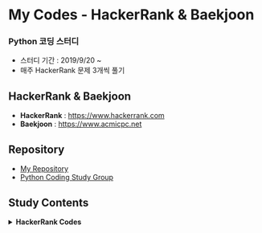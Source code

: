 # My Codes - HackerRank & Baekjoon
### Python 코딩 스터디 
- 스터디 기간 : 2019/9/20 ~ 
- 매주 HackerRank 문제 3개씩 풀기

## HackerRank & Baekjoon
- **HackerRank** : https://www.hackerrank.com
- **Baekjoon** : https://www.acmicpc.net

## Repository
- [My Repository](https://github.com/treejw/my_HackerRank)
- [Python Coding Study Group](https://github.com/Nayoung1124/Hackerrank)


## Study Contents

<details>
<summary><b>HackerRank Codes</b></summary>
<div markdown="1">

#### HackerRank Codes
<table>
    <tbody>
        <!-- 0 주차 -->
        <tr>
            <td colspan="4" align=center><strong>--- W00 ---</strong></td>
        </tr>
        <tr>
             <td align=center><a href="https://www.hackerrank.com/challenges/array-left-rotation/problem">Left Rotation</a></td>
             <td><a>Code</a></td>
             <td align=center><a href="https://www.hackerrank.com/challenges/merge-the-tools/problem">Merge the Tools</a></td>
             <td align=center><a href="https://github.com/treejw/my_HackerRank/blob/master/codes/Merge_the_Tools.py">Code</a></td>
        </tr>
        <tr>
            <td align=center><a href="https://www.hackerrank.com/challenges/the-minion-game/problem">The Minion Game</a></td>
            <td align=center><a href="https://github.com/treejw/my_HackerRank/blob/master/codes/The_Minion_Game.py">Code</a></td>
            <td colspan="2" align=center></td>
        </tr>
        <!-- 1 주차 -->
        <tr>
            <td colspan="4" align=center><strong>--- W01 ---</strong></td>
        </tr>
        <tr>
            <td align=center><a href="https://www.hackerrank.com/challenges/dynamic-array/problem">Dynamic Array</a></td>
            <td align=center><a href="">Code</a></td>
            <td align=center><a href="https://www.hackerrank.com/challenges/iterables-and-iterators/problem">Iterables and Iterators</a></td>
            <td align=center><a href="https://github.com/treejw/my_HackerRank/blob/master/codes/Iterables_and_Iterators.py">Code</a></td>
        </tr>
        <tr>
            <td align=center><a href="https://www.hackerrank.com/challenges/no-idea/problem">No Idea</a></td>
            <td align=center><a href="https://github.com/treejw/my_HackerRank/blob/master/codes/No_idea.py">Code</a></td>
            <td colspan="2" align=center></td>
        </tr>
        <!-- 2 주차 -->
        <tr>
            <td colspan="4" align=center><strong>--- W02 ---</strong></td>
        </tr>
        <tr>
            <td align=center><a href="https://www.hackerrank.com/challenges/class-1-dealing-with-complex-numbers/problem">Classes: Dealing with Complex Numbers</a></td>
            <td align=center><a href="https://github.com/treejw/my_HackerRank/blob/master/codes/Classes-Dealing_with_Complex_Numbers.py">Code</a></td>
            <td align=center><a href="https://www.hackerrank.com/challenges/class-2-find-the-torsional-angle/problem">Class 2 - Find the Torsional Angle</a></td>
            <td align=center><a href="https://github.com/treejw/my_HackerRank/blob/master/codes/Class_2-Find_the_Tutorial_Angle.py">Code</a></td>
        </tr>
        <tr>
            <td align=center><a href="https://www.hackerrank.com/challenges/equal-stacks/problem">Equal stacks</a></td>
            <td align=center><a href="https://github.com/treejw/my_HackerRank/blob/master/codes/Equal_stacks.py">Code</a></td>
            <td colspan="2" align=center></td>
        </tr>
        <!-- 3 주차 -->
        <tr>
            <td colspan="4" align=center><strong>--- W03 ---</strong></td>
        </tr>
        <tr>
            <td align=center><a href="https://www.hackerrank.com/challenges/sherlock-and-anagrams/problem">Sherlock and Anagrams</a></td>
            <td align=center><a href="https://github.com/treejw/my_HackerRank/blob/master/codes/Sherlock_and_Anagrams.py">Code</a></td>
            <td align=center><a href="https://www.hackerrank.com/challenges/simple-text-editor/problem">Simple Text Editor</a></td>
            <td align=center><a href="https://github.com/treejw/my_HackerRank/blob/master/codes/Simple_Text_Editor.py">Code</a></td>
        </tr>
        <tr>
            <td align=center><a href="https://www.hackerrank.com/challenges/strong-password/problem">Strong Password</a></td>
            <td align=center><a href="https://github.com/treejw/my_HackerRank/blob/master/codes/Strong_Password.py">Code</a></td>
            <td colspan="2" align=center></td>
        </tr>
        <!-- 4 주차 -->
        <tr>
            <td colspan="4" align=center><strong>--- W04 ---</strong></td>
        </tr>
        <tr>
            <td align=center><a href="https://www.hackerrank.com/challenges/np-arrays/problem">Numpy - Arrays</a></td>
            <td align=center><a href="https://github.com/treejw/my_HackerRank/blob/master/codes/numpy/Arrays.py">Code</a></td>
            <td align=center><a href="https://www.hackerrank.com/challenges/counting-valleys/problem">Counting Valleys</a></td>
            <td align=center><a href="https://github.com/treejw/my_HackerRank/blob/master/codes/Counting_Valleys.py">Code</a></td>
        </tr>
        <tr>
            <td align=center><a href="https://www.hackerrank.com/challenges/np-shape-reshape/problem">Numpy - Shape and Reshape</a></td>
            <td align=center><a href="https://github.com/treejw/my_HackerRank/blob/master/codes/numpy/Shape_and_Reshape.py">Code</a></td>
            <td align=center><a href="https://www.hackerrank.com/challenges/electronics-shop/problem">Electronics Shop</a></td>
            <td align=center><a href="https://github.com/treejw/my_HackerRank/blob/master/codes/Electronics_Shop.py">Code</a></td>
        </tr>
        <tr>
            <td align=center><a href="https://www.hackerrank.com/challenges/np-transpose-and-flatten/problem">Numpy - Transpose and Flatten</a></td>
            <td align=center><a href="https://github.com/treejw/my_HackerRank/blob/master/codes/numpy/Transpose_and_Flatten.py">Code</a></td>
            <td colspan="2" align=center></td>
        </tr>
        <!-- 5 주차 -->
        <tr>
            <td colspan="4" align=center><strong>--- W05 ---</strong></td>
        </tr>
        <tr>
            <td align=center><a href="https://www.hackerrank.com/challenges/np-concatenate/problem">Numpy - Concatenate</a></td>
            <td align=center><a href="https://github.com/treejw/my_HackerRank/blob/master/codes/numpy/Concatenate.py">Code</a></td>
            <td align=center><a href="https://www.hackerrank.com/challenges/counting-valleys/problem">Counting Valleys</a></td>
            <td align=center><a href="https://github.com/treejw/my_HackerRank/blob/master/codes/Counting_Valleys.py">Code</a></td>
        </tr>
        <tr>
            <td align=center><a href="https://www.hackerrank.com/challenges/np-eye-and-identity/problem">Numpy - Eye and Identity</a></td>
            <td align=center><a href="https://github.com/treejw/my_HackerRank/blob/master/codes/numpy/Eye_and_Identity.py">Code</a></td>
            <td align=center><a href="https://www.hackerrank.com/challenges/electronics-shop/problem">Electronics Shop</a></td>
            <td align=center><a href="https://github.com/treejw/my_HackerRank/blob/master/codes/Electronics_Shop.py">Code</a></td>
        </tr>
        <tr>
            <td align=center><a href="https://www.hackerrank.com/challenges/np-zeros-and-ones/problem">Numpy - Zeros and Ones</a></td>
            <td align=center><a href="https://github.com/treejw/my_HackerRank/blob/master/codes/numpy/Zeros_and_Ones.py">Code</a></td>
            <td colspan="2" align=center></td>
        </tr>
        <!-- 6 주차 -->
        <tr>
            <td colspan="4" align=center><strong>--- W06 ---</strong></td>
        </tr>
        <tr>
            <td align=center><a href="https://www.hackerrank.com/challenges/np-concatenate/problem">Numpy - Concatenate</a></td>
            <td align=center><a href="https://github.com/treejw/my_HackerRank/blob/master/codes/numpy/Concatenate.py">Code</a></td>
            <td align=center><a href="https://www.hackerrank.com/challenges/cats-and-a-mouse/problem">Cats and a Mouse</a></td>
            <td align=center><a href="https://github.com/treejw/my_HackerRank/blob/master/codes/Cats_and_a_Mouse.py">Code</a></td>
        </tr>
        <tr>
            <td align=center><a href="https://www.hackerrank.com/challenges/np-eye-and-identity/problem">Numpy - Eye and Identity</a></td>
            <td align=center><a href="https://github.com/treejw/my_HackerRank/blob/master/codes/numpy/Eye_and_Identity.py">Code</a></td>
            <td align=center><a href="https://www.hackerrank.com/challenges/magic-square-forming/problem">Forming a Magic Square</a></td>
            <td align=center><a href="https://github.com/treejw/my_HackerRank/blob/master/codes/Forming_a_Magic_Square.py">Code</a></td>
        </tr>
        <tr>
            <td align=center><a href="https://www.hackerrank.com/challenges/np-zeros-and-ones/problem">Numpy - Zeros and Ones</a></td>
            <td align=center><a href="https://github.com/treejw/my_HackerRank/blob/master/codes/numpy/Zeros_and_Ones.py">Code</a></td>
            <td colspan="2" align=center></td>
        </tr>
        <!-- 7 주차 -->
        <tr>
            <td colspan="4" align=center><strong>--- W07 ---</strong></td>
        </tr>
        <tr>
            <td align=center><a href="https://www.hackerrank.com/challenges/np-dot-and-cross/problem">Numpy - Dot and Cross</a></td>
            <td align=center><a href="https://github.com/treejw/my_HackerRank/blob/master/codes/numpy/Dot_and_Cross.py">Code</a></td>
            <td align=center><a href="https://www.hackerrank.com/challenges/bigger-is-greater/problem">Bigger is Greater</a></td>
            <td align=center><a href="https://github.com/treejw/my_HackerRank/blob/master/codes/Bigger_is_Greater.py">Code</a></td>
        </tr>
        <tr>
            <td align=center><a href="https://www.hackerrank.com/challenges/np-mean-var-and-std/problem">Numpy - Mean, var, and std</a></td>
            <td align=center><a href="https://github.com/treejw/my_HackerRank/blob/master/codes/numpy/Mean_Var_and_Std.py">Code</a></td>
            <td align=center><a href="https://www.hackerrank.com/challenges/the-hurdle-race/problem">The Hurdle Race</a></td>
            <td align=center><a href="https://github.com/treejw/my_HackerRank/blob/master/codes/The_Hurdle_Race.py">Code</a></td>
        </tr>
        <tr>
            <td align=center><a href="https://www.hackerrank.com/challenges/np-min-and-max/problem">Numpy - Min and Max</a></td>
            <td align=center><a href="https://github.com/treejw/my_HackerRank/blob/master/codes/numpy/Min_and_Max.py">Code</a></td>
            <td colspan="2" align=center></td>
        </tr>
        <!-- 8 주차 -->
        <tr>
            <td colspan="4" align=center><strong>--- W08 ---</strong></td>
        </tr>
        <tr>
            <td align=center><a href="https://www.hackerrank.com/challenges/np-inner-and-outer/problem">Numpy - Inner and Outer</a></td>
            <td align=center><a href="https://github.com/treejw/my_HackerRank/blob/master/codes/numpy/Inner_and_Outer.py">Code</a></td>
            <td align=center><a href="https://www.hackerrank.com/challenges/designer-pdf-viewer/problem">Designer PDF Viewer</a></td>
            <td align=center><a href="https://github.com/treejw/my_HackerRank/blob/master/codes/Designer_PDF_Viewer.py">Code</a></td>
        </tr>
        <tr>
            <td align=center><a href="https://www.hackerrank.com/challenges/np-polynomials/problem">Numpy - Polynomials</a></td>
            <td align=center><a href="https://github.com/treejw/my_HackerRank/blob/master/codes/numpy/Polynomials.py">Code</a></td>
            <td align=center><a href="https://www.hackerrank.com/challenges/the-grid-search/problem">The Grid Search</a></td>
            <td align=center><a href="https://github.com/treejw/my_HackerRank/blob/master/codes/The_Grid_Search.py">Code</a></td>
        </tr>
        <tr>
            <td align=center><a href="https://www.hackerrank.com/challenges/np-linear-algebra/problem">Numpy - Linear Algebra</a></td>
            <td align=center><a href="https://github.com/treejw/my_HackerRank/blob/master/codes/numpy/Linear_Algebra.py">Code</a></td>
            <td colspan="2" align=center></td>
        </tr>
    </tbody>
</table>

</div>
</details>
